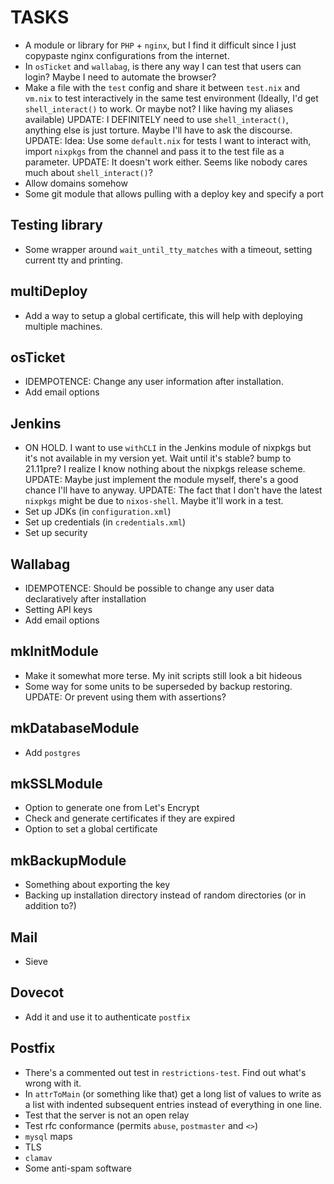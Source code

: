 # TASKS
* A module or library for `PHP` + `nginx`, but I find it difficult since I just copypaste nginx configurations from the internet.
* In `osTicket` and `wallabag`, is there any way I can test that users can login? Maybe I need to automate the browser?
* Make a file with the `test` config and share it between `test.nix` and `vm.nix` to test interactively in the same test environment (Ideally, I'd get `shell_interact()` to work. Or maybe not? I like having my aliases available) UPDATE: I DEFINITELY need to use `shell_interact()`, anything else is just torture. Maybe I'll have to ask the discourse. UPDATE: Idea: Use some `default.nix` for tests I want to interact with, import `nixpkgs` from the channel and pass it to the test file as a parameter. UPDATE: It doesn't work either. Seems like nobody cares much about `shell_interact()`?
* Allow domains somehow
* Some git module that allows pulling with a deploy key and specify a port

## Testing library
* Some wrapper around `wait_until_tty_matches` with a timeout, setting current tty and printing.

## multiDeploy
* Add a way to setup a global certificate, this will help with deploying multiple machines.

## osTicket
* IDEMPOTENCE: Change any user information after installation.
* Add email options

## Jenkins
* ON HOLD. I want to use `withCLI` in the Jenkins module of nixpkgs but it's not available in my version yet. Wait until it's stable? bump to 21.11pre? I realize I know nothing about the nixpkgs release scheme. UPDATE: Maybe just implement the module myself, there's a good chance I'll have to anyway. UPDATE: The fact that I don't have the latest `nixpkgs` might be due to `nixos-shell`. Maybe it'll work in a test.
* Set up JDKs (in `configuration.xml`)
* Set up credentials (in `credentials.xml`)
* Set up security

## Wallabag
* IDEMPOTENCE: Should be possible to change any user data declaratively after installation
* Setting API keys
* Add email options

## mkInitModule
* Make it somewhat more terse. My init scripts still look a bit hideous
* Some way for some units to be superseded by backup restoring. UPDATE: Or prevent using them with assertions?

## mkDatabaseModule
* Add `postgres`

## mkSSLModule
* Option to generate one from Let's Encrypt
* Check and generate certificates if they are expired
* Option to set a global certificate

## mkBackupModule
* Something about exporting the key
* Backing up installation directory instead of random directories (or in addition to?)

## Mail
* Sieve

## Dovecot
* Add it and use it to authenticate `postfix`

## Postfix
* There's a commented out test in `restrictions-test`. Find out what's wrong with it.
* In `attrToMain` (or something like that) get a long list of values to write as a list with indented subsequent entries instead of everything in one line.
* Test that the server is not an open relay
* Test rfc conformance (permits `abuse`, `postmaster` and `<>`)
* `mysql` maps
* TLS
* `clamav`
* Some anti-spam software

